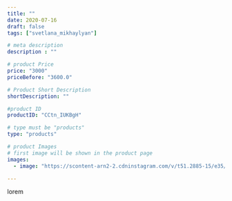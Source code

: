 ```yaml
---
title: ""
date: 2020-07-16
draft: false
tags: ["svetlana_mikhaylyan"]

# meta description
description : ""

# product Price
price: "3000"
priceBefore: "3600.0"

# Product Short Description
shortDescription: ""

#product ID
productID: "CCtn_IUKBgH"

# type must be "products"
type: "products"

# product Images
# first image will be shown in the product page
images:
  - image: "https://scontent-arn2-2.cdninstagram.com/v/t51.2885-15/e35/109455583_567070770641717_7340111299598551649_n.jpg?se=7&tp=1&_nc_ht=scontent-arn2-2.cdninstagram.com&_nc_cat=105&_nc_ohc=ExklBPLiTAYAX-36kbP&ccb=7-4&oh=4a5339add93eb4baaab7b3523053129d&oe=6081F8DA&_nc_sid=86f79a&ig_cache_key=MjM1NDcxNDA0MjI1MzcxMTM2Nw%3D%3D.2-ccb7-4"

---
```

lorem
